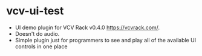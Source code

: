# vcv-ui-test

* UI demo plugin for VCV Rack v0.4.0 https://vcvrack.com/.
* Doesn't do audio.
* Simple plugin just for programmers to see and play all of the available UI controls in one place



